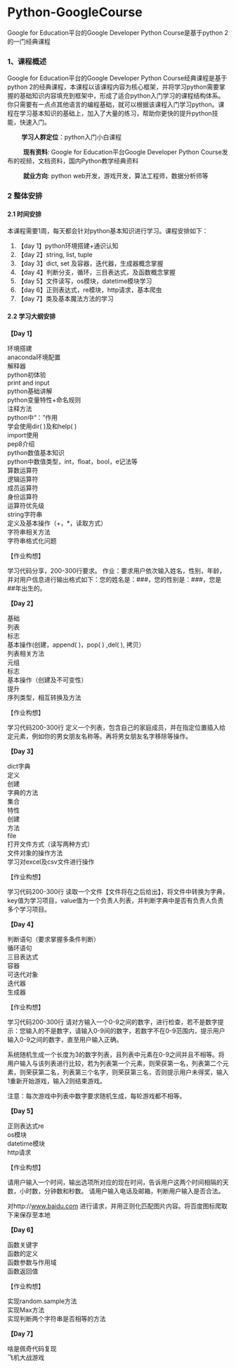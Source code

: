 # Python-GoogleCourse
 Google for Education平台的Google Developer Python Course是基于python 2的一门经典课程

### 1、课程概述
  Google for Education平台的Google Developer Python Course经典课程是基于python 2的经典课程，本课程以该课程内容为核心框架，并将学习python需要掌握的基础知识内容填充到框架中，形成了适合python入门学习的课程结构体系。你只需要有一点点其他语言的编程基础，就可以根据该课程入门学习python。课程在学习基本知识的基础上，加入了大量的练习，帮助你更快的提升python技能，快速入门。

&emsp;&emsp;  **学习人群定位**：python入门小白课程

&emsp; &emsp;  **现有资料**: Google for Education平台Google Developer Python Course发布的视频，文档资料，国内Python教学经典资料

&emsp; &emsp; **就业方向**: python web开发，游戏开发，算法工程师，数据分析师等

 ### 2 整体安排
 #### 2.1 时间安排
 本课程需要1周，每天都会针对python基本知识进行学习。课程安排如下：

 >
 1. 【day 1】python环境搭建+通识认知
 2. 【day 2】string, list, tuple
 3. 【day 3】dict, set 及容器，迭代器，生成器概念掌握
 4. 【day 4】判断分支，循环，三目表达式，及函数概念掌握
 5. 【day 5】文件读写，os模块，datetime模块学习
 6. 【day 6】正则表达式，re模块，http请求，基本爬虫
 7. 【day 7】类及基本魔法方法的学习

#### 2.2 学习大纲安排

**【Day 1】**

环境搭建<br>
anaconda环境配置<br>
解释器<br>
python初体验<br>
print and input<br>
python基础讲解<br>
python变量特性+命名规则<br>
注释方法<br>
python中“：”作用<br>
 学会使用dir( )及和help( )<br>
 import使用<br>
pep8介绍<br>
 python数值基本知识<br>
python中数值类型，int，float，bool，e记法等<br>
算数运算符<br>
逻辑运算符<br>
 成员运算符<br>
身份运算符<br>
运算符优先级<br>
 string字符串<br>
定义及基本操作（+，\*，读取方式）<br>
字符串相关方法<br>
 字符串格式化问题<br>

 【作业构想】

 学习代码分享，200-300行要求。
 作业：要求用户依次输入姓名，性别，年龄，并对用户信息进行输出格式如下：您的姓名是：###，您的性别是：###，您是##年出生的。

**【Day 2】**

 基础<br>
 列表<br>
 标志<br>
 基本操作(创建，append( )，pop( ) ,del( ), 拷贝）<br>
 列表相关方法<br>
 元组<br>
 标志<br>
 基本操作（创建及不可变性）<br>
 提升<br>
 序列类型，相互转换及方法<br>

 【作业构想】

 学习代码200-300行
 定义一个列表，包含自己的家庭成员，并在指定位置插入给定元素，例如你的男女朋友名称等。再将男女朋友名字移除等操作。

**【Day 3】**

 dict字典<br>
 定义<br>
 创建<br>
 字典的方法<br>
 集合<br>
 特性<br>
 创建<br>
 方法<br>
 file<br>
  打开文件方式（读写两种方式）<br>
 文件对象的操作方法<br>
 学习对excel及csv文件进行操作<br>

 【作业构想】

 学习代码200-300行
 读取一个文件【文件将在之后给出】，将文件中转换为字典，key值为学习项目，value值为一个负责人列表，并判断字典中是否有负责人负责多个学习项目。

**【Day 4】**

 判断语句（要求掌握多条件判断）<br>
 循环语句<br>
 三目表达式<br>
 容器<br>
 可迭代对象<br>
 迭代器<br>
 生成器<br>

 【作业构想】

 学习代码200-300行
 请对方输入一个0-9之间的数字，进行检查，若不是数字提示：您输入的不是数字，请输入0-9间的数字，若数字不在0-9范围内，提示用户输入0-9之间的数字，直至用户输入正确。

 系统随机生成一个长度为3的数字列表，且列表中元素在0-9之间并且不相等。将用户输入与该列表进行比较，若为列表第一个元素，则荣获第一名，列表第二个元素，则荣获第二名，列表第三个名字，则荣获第三名，否则提示用户未得奖，输入1重新开始游戏，输入2则结束游戏。

 注意：每次游戏中列表中数字要求随机生成，每轮游戏都不相等。

**【Day 5】**

 正则表达式re<br>
 os模块<br>
 datetime模块<br>
 http请求<br>

 【作业构想】

 请用户输入一个时间，输出选项所对应的现在时间，告诉用户这两个时间相隔的天数，小时数，分钟数和秒数。
 请用户输入电话及邮箱，判断用户输入是否合法。

 对http://www.baidu.com 进行请求，并用正则化匹配图片内容。将百度图标爬取下来保存至本地

**【Day 6】**

 函数关键字<br>
 函数的定义<br>
 函数参数与作用域<br>
 函数返回值<br>

 【作业构想】

 实现random.sample方法<br>
 实现Max方法<br>
 实现判断两个字符串是否相等的方法<br>

**【Day 7】**

 啥是佩奇代码复现<br>
 飞机大战游戏<br>
